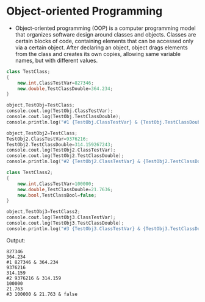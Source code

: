# Object-oriented Programming

- Object-oriented programming (OOP) is a computer programming model that organizes software design around classes and objects. Classes are certain blocks of code, containing elements that can be accessed only via a certain object. After declaring an object, object drags elements from the class and creates its own copies, allowing same variable names, but with different values.

```cpp
class TestClass;
{
	new.int,ClassTestVar=827346;
	new.double,TestClassDouble=364.234;
}

object,TestObj=TestClass;
console.cout.log(TestObj.ClassTestVar);
console.cout.log(TestObj.TestClassDouble);
console.println.log("#1 {TestObj.ClassTestVar} & {TestObj.TestClassDouble}");

object,TestObj2=TestClass;
TestObj2.ClassTestVar=9376216;
TestObj2.TestClassDouble=314.159267243;
console.cout.log(TestObj2.ClassTestVar);
console.cout.log(TestObj2.TestClassDouble);
console.println.log("#2 {TestObj2.ClassTestVar} & {TestObj2.TestClassDouble}");

class TestClass2;
{
	new.int,ClassTestVar=100000;
	new.double,TestClassDouble=21.7636;
	new.bool,TestClassBool=false;
}

object,TestObj3=TestClass2;
console.cout.log(TestObj3.ClassTestVar);
console.cout.log(TestObj3.TestClassDouble);
console.println.log("#3 {TestObj3.ClassTestVar} & {TestObj3.TestClassDouble} & {TestObj3.TestClassBool}");
```

Output:
```
827346
364.234
#1 827346 & 364.234
9376216
314.159
#2 9376216 & 314.159
100000
21.763
#3 100000 & 21.763 & false
```